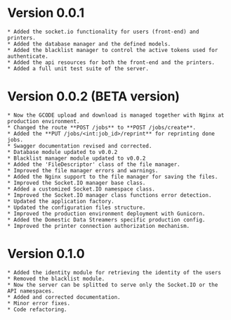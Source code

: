 Version 0.0.1
=============
    * Added the socket.io functionality for users (front-end) and printers.
    * Added the database manager and the defined models.
    * Added the blacklist manager to control the active tokens used for authenticate.
    * Added the api resources for both the front-end and the printers.
    * Added a full unit test suite of the server.

Version 0.0.2 (BETA version)
============================
    * Now the GCODE upload and download is managed together with Nginx at production environment.
    * Changed the route **POST /jobs** to **POST /jobs/create**.
    * Added the **PUT /jobs/<int:job_id>/reprint** for reprinting done jobs.
    * Swagger documentation revised and corrected.
    * Database module updated to v0.0.2
    * Blacklist manager module updated to v0.0.2
    * Added the 'FileDescriptor' class of the file manager.
    * Improved the file manager errors and warnings.
    * Added the Nginx support to the file manager for saving the files.
    * Improved the Socket.IO manager base class.
    * Added a customized Socket.IO namespace class.
    * Improved the Socket.IO manager class functions error detection.
    * Updated the application factory.
    * Updated the configuration files structure.
    * Improved the production environment deployment with Gunicorn.
    * Added the Domestic Data Streamers specific production config.
    * Improved the printer connection authorization mechanism.

Version 0.1.0
=============
    * Added the identity module for retrieving the identity of the users
    * Removed the blacklist module.
    * Now the server can be splitted to serve only the Socket.IO or the API namespaces.
    * Added and corrected documentation.
    * Minor error fixes.
    * Code refactoring.
